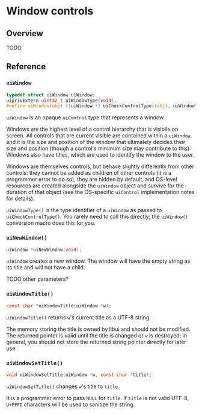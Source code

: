 <!-- 22 may 2020 -->

# Window controls

## Overview

TODO

## Reference

### `uiWindow`

```c
typedef struct uiWindow uiWindow;
uiprivExtern uint32_t uiWindowType(void);
#define uiWindow(obj) ((uiWindow *) uiCheckControlType((obj), uiWindowType()))
```

`uiWindow` is an opaque `uiControl` type that represents a window.

Windows are the highest level of a control hierarchy that is visibile on screen. All controls that are current visible are contained within a `uiWindow`, and it is the size and position of the window that ultimately decides their size and position (though a control's minimum size may contribute to this). Windows also have titles, which are used to identify the window to the user.

Windows are themselves controls, but behave slightly differently from other controls: they cannot be added as children of other controls (it is a programmer error to do so), they are hidden by default, and OS-level resources are created alongside the `uiWindow` object and survive for the duration of that object (see the OS-specific `uiControl` implementation notes for details).

`uiWindowType()` is the type identifier of a `uiWindow` as passed to `uiCheckControlType()`. You rarely need to call this directly; the `uiWindow()` conversion macro does this for you.

### `uiNewWindow()`

```c
uiWindow *uiNewWindow(void);
```

`uiWindow` creates a new window. The window will have the empty string as its title and will not have a child.

TODO other parameters?

### `uiWindowTitle()`

```c
const char *uiWindowTitle(uiWindow *w);
```

`uiWindowTitle()` returns `w`'s current title as a UTF-8 string.

The memory storing the title is owned by libui and should not be modified. The returned pointer is valid until the title is changed or `w` is destroyed; in general, you should not store the returned string pointer directly for later use.

### `uiWindowSetTitle()`

```c
void uiWindowSetTitle(uiWindow *w, const char *title);
```

`uiWindowSetTitle()` changes `w`'s title to `title`.

It is a programmer error to pass `NULL` for `title`. If `title` is not valid UTF-8, `U+FFFD` characters will be used to sanitize the string.
